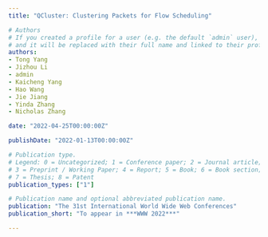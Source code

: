 ```yaml
---
title: "QCluster: Clustering Packets for Flow Scheduling"

# Authors
# If you created a profile for a user (e.g. the default `admin` user), write the username (folder name) here 
# and it will be replaced with their full name and linked to their profile.
authors:
- Tong Yang
- Jizhou Li
- admin
- Kaicheng Yang
- Hao Wang
- Jie Jiang
- Yinda Zhang
- Nicholas Zhang

date: "2022-04-25T00:00:00Z"

publishDate: "2022-01-13T00:00:00Z"

# Publication type.
# Legend: 0 = Uncategorized; 1 = Conference paper; 2 = Journal article;
# 3 = Preprint / Working Paper; 4 = Report; 5 = Book; 6 = Book section;
# 7 = Thesis; 8 = Patent
publication_types: ["1"]

# Publication name and optional abbreviated publication name.
publication: "The 31st International World Wide Web Conferences"
publication_short: "To appear in ***WWW 2022***"

---
```

